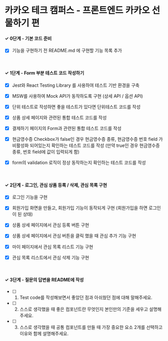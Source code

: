 # 카카오 테크 캠퍼스 - 프론트엔드 카카오 선물하기 편

#### ✓ 0단계 - 기본 코드 준비

- [x] 기능을 구현하기 전 README.md 에 구현할 기능 목록 추가

<br>

#### ✓ 1단계 - Form 부분 테스트 코드 작성하기

- [x] Jest와 React Testing Library 를 사용하여 테스트 기반 환경을 구축

- [x] MSW를 사용하여 Mock API가 동작하도록 구현 (상세 API / 옵션 API)

- [x] 단위 테스트로 작성하면 좋을 테스트가 있다면 단위테스트 코드를 작성

- [x] 상품 상세 페이지와 관련된 통합 테스트 코드를 작성

- [x] 결제하기 페이지의 Form과 관련된 통합 테스트 코드를 작성

- [x] 현금영수증 Checkbox가 false인 경우 현금영수증 종류, 현금영수증 번호 field 가 비활성화 되어있는지 확인하는 테스트 코드를 작성 (만약 true인 경우 현금영수증 종류, 번호 field에 값이 입력되게 함)

- [x] form의 validation 로직이 정상 동작하는지 확인하는 테스트 코드를 작성

<br>

#### ✓ 2단계 - 로그인, 관심 상품 등록 / 삭제, 관심 목록 구현

- [x] 로그인 기능을 구현

- [x] 회원가입 화면을 만들고, 회원가입 기능이 동작되게 구현 (회원가입을 하면 로그인이 된 상태)

- [x] 상품 상세 페이지에서 관심 등록 버튼 구현

- [x] 상품 상세 페이지에서 관심 버튼을 클릭 했을 때 관심 추가 기능 구현

- [x] 마이 페이지에서 관심 목록 리스트 기능 구현

- [x] 관심 목록 리스트에서 관심 삭제 기능 구현

<br>

#### ✓ 3단계 - 질문의 답변을 README에 작성

- [ ] 1. Test code를 작성해보면서 좋았던 점과 아쉬웠던 점에 대해 말해주세요.

- [ ] 2. 스스로 생각했을 때 좋은 컴포넌트란 무엇인지 본인만의 기준을 세우고 설명해 주세요.

- [ ] 3. 스스로 생각했을 때 공통 컴포넌트를 만들 때 가장 중요한 요소 2개를 선택하고 이유와 함께 설명해주세요.